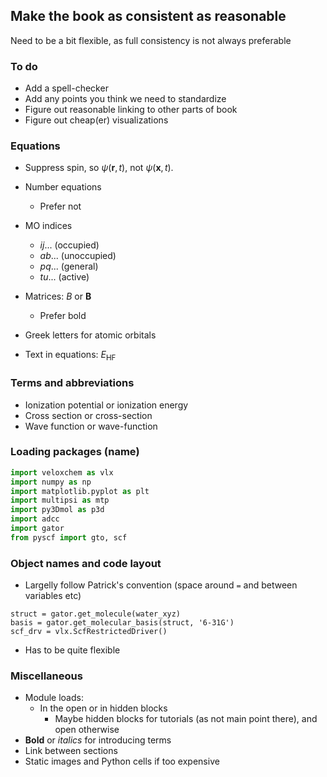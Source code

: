 <!-- #region -->
## Make the book as consistent as reasonable

Need to be a bit flexible, as full consistency is not always preferable

### To do

- Add a spell-checker
- Add any points you think we need to standardize
- Figure out reasonable linking to other parts of book
- Figure out cheap(er) visualizations



### Equations

- Suppress spin, so $\psi(\mathbf{r},t)$, not $\psi(\mathbf{x},t)$.

- Number equations
    - Prefer not

- MO indices
    - $ij...$ (occupied)
    - $ab...$ (unoccupied)
    - $pq...$ (general)
    - $tu...$ (active)
- Matrices: $B$ or $\mathbf{B}$
    - Prefer bold 

- Greek letters for atomic orbitals

- Text in equations: $E_{\mathrm{HF}}$

### Terms and abbreviations

- Ionization potential or ionization energy
- Cross section or cross-section
- Wave function or wave-function


### Loading packages (name)

```python
import veloxchem as vlx
import numpy as np
import matplotlib.pyplot as plt
import multipsi as mtp
import py3Dmol as p3d
import adcc
import gator
from pyscf import gto, scf
```

### Object names and code layout

- Largelly follow Patrick's convention (space around `=` and between variables etc)
```
struct = gator.get_molecule(water_xyz)
basis = gator.get_molecular_basis(struct, '6-31G')
scf_drv = vlx.ScfRestrictedDriver()
```
- Has to be quite flexible

### Miscellaneous

- Module loads:
    - In the open or in hidden blocks
        - Maybe hidden blocks for tutorials (as not main point there), and open otherwise
- **Bold** or *italics* for introducing terms
- Link between sections
- Static images and Python cells if too expensive

<!-- #endregion -->
